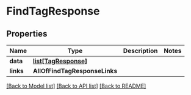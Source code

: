 # FindTagResponse

## Properties
Name | Type | Description | Notes
------------ | ------------- | ------------- | -------------
**data** | [**list[TagResponse]**](TagResponse.md) |  | 
**links** | **AllOfFindTagResponseLinks** |  | 

[[Back to Model list]](../README.md#documentation-for-models) [[Back to API list]](../README.md#documentation-for-api-endpoints) [[Back to README]](../README.md)

